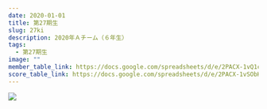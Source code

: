 ```yaml
---
date: 2020-01-01
title: 第27期生
slug: 27ki
description: 2020年Ａチーム（６年生）
tags:
  - 第27期生
image: ""
member_table_link: https://docs.google.com/spreadsheets/d/e/2PACX-1vQ1ctsxzCKdMkkKOy8kT2AnRYKjdU9MQajkwx78i3IStZ8DpyBHhbI9PqnL7T8WssLd2WeeTxgBA6Ou/pubhtml?gid=0&single=true
score_table_link: https://docs.google.com/spreadsheets/d/e/2PACX-1vSObH8KRxXZIKwQd3_CNZE1Br2-B79v6QL-cy-8KTn6QDZ0kU_Y0Rc5tCdIk0b_ODPO9oOvMTwLlTcT/pubhtml?gid=0&single=true
---
```

![](/images/aynj3872.jpg)